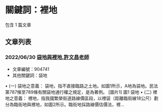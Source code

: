 # 關鍵詞：裡地

包含 1 篇文章

## 文章列表

### 2022/06/30 [袋地與裡地,許文昌老師](../../articles/904741_%E8%A2%8B%E5%9C%B0%E8%88%87%E8%A3%A1%E5%9C%B0%2C%E8%A8%B1%E6%96%87%E6%98%8C%E8%80%81%E5%B8%AB.md)
- 文章編號：904741
- 其他關鍵詞：袋地

• (一) 袋地之意義： 袋地，指不直接臨路之土地。如圖1所示，A地為袋地。民法第787條至789條有關袋地通行權之規定，是為著例。 [圖片1] 圖1 袋地 • (二) 裡地之意義： 裡地，指我國繁榮街道路線價區段，以裡袋（距離臨街線18公尺）劃分為臨街地與裡地，如圖2所示。臨街地採路線價估價法，裡...
